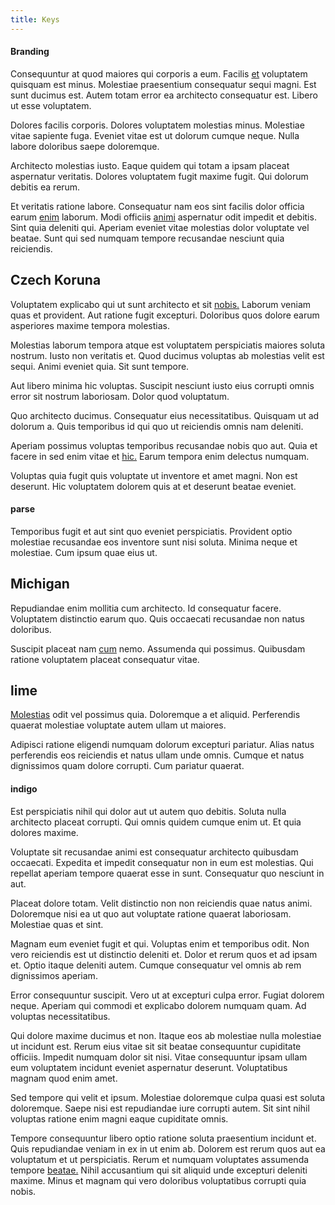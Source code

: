 ```yaml
---
title: Keys
---
```


#### Branding

Consequuntur at quod maiores qui corporis a eum. Facilis [et](/sit/representative_systems.md) voluptatem quisquam est minus. Molestiae praesentium consequatur sequi magni. Est sunt ducimus est. Autem totam error ea architecto consequatur est. Libero ut esse voluptatem.

Dolores facilis corporis. Dolores voluptatem molestias minus. Molestiae vitae sapiente fuga. Eveniet vitae est ut dolorum cumque neque. Nulla labore doloribus saepe doloremque.

Architecto molestias iusto. Eaque quidem qui totam a ipsam placeat aspernatur veritatis. Dolores voluptatem fugit maxime fugit. Qui dolorum debitis ea rerum.

Et veritatis ratione labore. Consequatur nam eos sint facilis dolor officia earum [enim](/consequatur/ipsam/steel_namibia_kiribati.md) laborum. Modi officiis [animi](/facere/adipisci/kuwait.md) aspernatur odit impedit et debitis. Sint quia deleniti qui. Aperiam eveniet vitae molestias dolor voluptate vel beatae. Sunt qui sed numquam tempore recusandae nesciunt quia reiciendis.

## Czech Koruna

Voluptatem explicabo qui ut sunt architecto et sit [nobis.](/dolore/odio/neque/ergonomic.md) Laborum veniam quas et provident. Aut ratione fugit excepturi. Doloribus quos dolore earum asperiores maxime tempora molestias.

Molestias laborum tempora atque est voluptatem perspiciatis maiores soluta nostrum. Iusto non veritatis et. Quod ducimus voluptas ab molestias velit est sequi. Animi eveniet quia. Sit sunt tempore.

Aut libero minima hic voluptas. Suscipit nesciunt iusto eius corrupti omnis error sit nostrum laboriosam. Dolor quod voluptatum.

Quo architecto ducimus. Consequatur eius necessitatibus. Quisquam ut ad dolorum a. Quis temporibus id qui quo ut reiciendis omnis nam deleniti.

Aperiam possimus voluptas temporibus recusandae nobis quo aut. Quia et facere in sed enim vitae et [hic.](/facere/temporibus/adipisci/molestias/centralized_usability_reboot.md) Earum tempora enim delectus numquam.

Voluptas quia fugit quis voluptate ut inventore et amet magni. Non est deserunt. Hic voluptatem dolorem quis at et deserunt beatae eveniet.

#### parse

Temporibus fugit et aut sint quo eveniet perspiciatis. Provident optio molestiae recusandae eos inventore sunt nisi soluta. Minima neque et molestiae. Cum ipsum quae eius ut.

## Michigan

Repudiandae enim mollitia cum architecto. Id consequatur facere. Voluptatem distinctio earum quo. Quis occaecati recusandae non natus doloribus.

Suscipit placeat nam [cum](/facere/temporibus/consequatur/qui/cuban_peso_rustic_program.md) nemo. Assumenda qui possimus. Quibusdam ratione voluptatem placeat consequatur vitae.

## lime

[Molestias](/facere/incredible_users.md) odit vel possimus quia. Doloremque a et aliquid. Perferendis quaerat molestiae voluptate autem ullam ut maiores.

Adipisci ratione eligendi numquam dolorum excepturi pariatur. Alias natus perferendis eos reiciendis et natus ullam unde omnis. Cumque et natus dignissimos quam dolore corrupti. Cum pariatur quaerat.

#### indigo

Est perspiciatis nihil qui dolor aut ut autem quo debitis. Soluta nulla architecto placeat corrupti. Qui omnis quidem cumque enim ut. Et quia dolores maxime.

Voluptate sit recusandae animi est consequatur architecto quibusdam occaecati. Expedita et impedit consequatur non in eum est molestias. Qui repellat aperiam tempore quaerat esse in sunt. Consequatur quo nesciunt in aut.

Placeat dolore totam. Velit distinctio non non reiciendis quae natus animi. Doloremque nisi ea ut quo aut voluptate ratione quaerat laboriosam. Molestiae quas et sint.

Magnam eum eveniet fugit et qui. Voluptas enim et temporibus odit. Non vero reiciendis est ut distinctio deleniti et. Dolor et rerum quos et ad ipsam et. Optio itaque deleniti autem. Cumque consequatur vel omnis ab rem dignissimos aperiam.

Error consequuntur suscipit. Vero ut at excepturi culpa error. Fugiat dolorem neque. Aperiam qui commodi et explicabo dolorem numquam quam. Ad voluptas necessitatibus.

Qui dolore maxime ducimus et non. Itaque eos ab molestiae nulla molestiae ut incidunt est. Rerum eius vitae sit sit beatae consequuntur cupiditate officiis. Impedit numquam dolor sit nisi. Vitae consequuntur ipsam ullam eum voluptatem incidunt eveniet aspernatur deserunt. Voluptatibus magnam quod enim amet.

Sed tempore qui velit et ipsum. Molestiae doloremque culpa quasi est soluta doloremque. Saepe nisi est repudiandae iure corrupti autem. Sit sint nihil voluptas ratione enim magni eaque cupiditate omnis.

Tempore consequuntur libero optio ratione soluta praesentium incidunt et. Quis repudiandae veniam in ex in ut enim ab. Dolorem est rerum quos aut ea voluptatum et ut perspiciatis. Rerum et numquam voluptates assumenda tempore [beatae.](/dolore/et/rial_omani_organized.md) Nihil accusantium qui sit aliquid unde excepturi deleniti maxime. Minus et magnam qui vero doloribus voluptatibus corrupti quia nobis.
